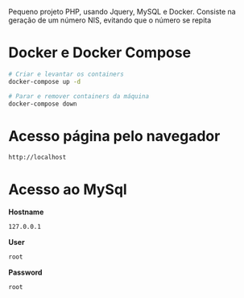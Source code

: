 Pequeno projeto PHP, usando Jquery, MySQL e Docker.
Consiste na geração de um número NIS, evitando que o número se repita

# Docker e Docker Compose

```bash
# Criar e levantar os containers
docker-compose up -d

# Parar e remover containers da máquina
docker-compose down
```

# Acesso página pelo navegador
```txt
http://localhost
```

# Acesso ao MySql

**Hostname**
```txt
127.0.0.1
```
**User**
```txt
root
```
**Password**
```txt
root
```